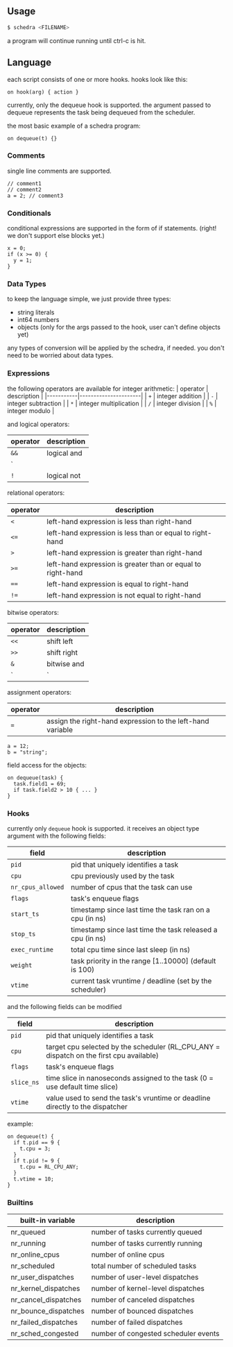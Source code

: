 ## Usage
```sh
$ schedra <FILENAME>
```
a program will continue running until ctrl-c is hit.

## Language
each script consists of one or more hooks.
hooks look like this:

```
on hook(arg) { action }
```

currently, only the dequeue hook is supported. the argument passed to dequeue represents the task being dequeued from the scheduler.

the most basic example of a schedra program:
```
on dequeue(t) {}
```

### Comments
single line comments are supported.
```
// comment1
// comment2
a = 2; // comment3
```

### Conditionals
conditional expressions are supported in the form of if statements. (right! we don't support else blocks yet.)
```
x = 0;
if (x >= 0) {
  y = 1;
}
```

### Data Types
to keep the language simple, we just provide three types:

- string literals
- int64 numbers
- objects (only for the args passed to the hook, user can't define objects yet)

any types of conversion will be applied by the schedra, if needed. you don't need to be worried about data types.

### Expressions
the following operators are available for integer arithmetic:
| operator | description          |
|-----------|----------------------|
| `+`       | integer addition     |
| `-`       | integer subtraction  |
| `*`       | integer multiplication |
| `/`       | integer division     |
| `%`       | integer modulo       |

and logical operators:

| operator | description     |
|-----------|----------------|
| `&&`      | logical and    |
| `||`      | logical or     |
| `!`       | logical not    |

relational operators:

| operator | description                                      |
|-----------|--------------------------------------------------|
| `<`       | left-hand expression is less than right-hand     |
| `<=`      | left-hand expression is less than or equal to right-hand |
| `>`       | left-hand expression is greater than right-hand  |
| `>=`      | left-hand expression is greater than or equal to right-hand |
| `==`      | left-hand expression is equal to right-hand      |
| `!=`      | left-hand expression is not equal to right-hand  |

bitwise operators:

| operator | description     |
|-----------|----------------|
| `<<`      | shift left     |
| `>>`      | shift right    |
| `&`       | bitwise and    |
| `|`       | bitwise or     |

assignment operators:

| operator | description                                      |
|-----------|--------------------------------------------------|
| `=`       | assign the right-hand expression to the left-hand variable |

```
a = 12;
b = "string";
```

field access for the objects:
```
on dequeue(task) {
  task.field1 = 69;
  if task.field2 > 10 { ... }
}
```

### Hooks
currently only `dequeue` hook is supported. it receives an object type argument with the following fields:

| field              | description                                                     |
|--------------------|-----------------------------------------------------------------|
| `pid`              | pid that uniquely identifies a task                              |
| `cpu`              | cpu previously used by the task                                  |
| `nr_cpus_allowed`  | number of cpus that the task can use                             |
| `flags`            | task's enqueue flags                                             |
| `start_ts`         | timestamp since last time the task ran on a cpu (in ns)          |
| `stop_ts`          | timestamp since last time the task released a cpu (in ns)        |
| `exec_runtime`     | total cpu time since last sleep (in ns)                          |
| `weight`           | task priority in the range [1..10000] (default is 100)           |
| `vtime`            | current task vruntime / deadline (set by the scheduler)          |

and the following fields can be modified

| field        | description                                                                                   |
|---------------|-----------------------------------------------------------------------------------------------
| `pid`         | pid that uniquely identifies a task                                                          |
| `cpu`         | target cpu selected by the scheduler (RL_CPU_ANY = dispatch on the first cpu available)      |
| `flags`       | task's enqueue flags                                                                         |
| `slice_ns`    | time slice in nanoseconds assigned to the task (0 = use default time slice)                  |
| `vtime`       | value used to send the task's vruntime or deadline directly to the dispatcher                |

example:
```
on dequeue(t) {
  if t.pid == 9 {
    t.cpu = 3;
  }
  if t.pid != 9 {
    t.cpu = RL_CPU_ANY;
  }
  t.vtime = 10;
}
```

### Builtins

| built-in variable        | description |
|--------------------------|------------|
| nr_queued                | number of tasks currently queued |
| nr_running               | number of tasks currently running |
| nr_online_cpus           | number of online cpus |
| nr_scheduled             | total number of scheduled tasks |
| nr_user_dispatches       | number of user-level dispatches |
| nr_kernel_dispatches     | number of kernel-level dispatches |
| nr_cancel_dispatches     | number of canceled dispatches |
| nr_bounce_dispatches     | number of bounced dispatches |
| nr_failed_dispatches     | number of failed dispatches |
| nr_sched_congested       | number of congested scheduler events |

